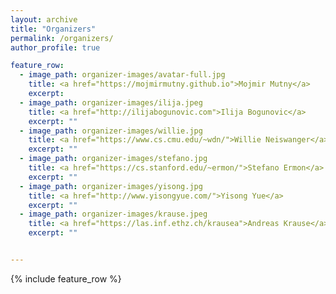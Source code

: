 ```yaml
---
layout: archive
title: "Organizers"
permalink: /organizers/
author_profile: true

feature_row:
  - image_path: organizer-images/avatar-full.jpg
    title: <a href="https://mojmirmutny.github.io">Mojmir Mutny</a>
    excerpt:
  - image_path: organizer-images/ilija.jpeg
    title: <a href="http://ilijabogunovic.com">Ilija Bogunovic</a>
    excerpt: ""
  - image_path: organizer-images/willie.jpg
    title: <a href="https://www.cs.cmu.edu/~wdn/">Willie Neiswanger</a>
    excerpt: ""
  - image_path: organizer-images/stefano.jpg
    title: <a href="https://cs.stanford.edu/~ermon/">Stefano Ermon</a>
    excerpt: ""
  - image_path: organizer-images/yisong.jpg
    title: <a href="http://www.yisongyue.com/">Yisong Yue</a>
    excerpt: ""
  - image_path: organizer-images/krause.jpeg
    title: <a href="https://las.inf.ethz.ch/krausea">Andreas Krause</a>
    excerpt: ""


---
```



{% include feature_row %}
